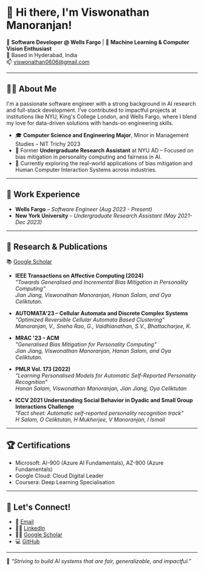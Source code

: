 # 👋 Hi there, I'm Viswonathan Manoranjan!

🚀 **Software Developer @ Wells Fargo** | 🧠 **Machine Learning & Computer Vision Enthusiast**  
📍 Based in Hyderabad, India  
📫 [viswonathan0606@gmail.com](mailto:viswonathan0606@gmail.com)

---

## 👨‍💻 About Me

I'm a passionate software engineer with a strong background in AI research and full-stack development. I’ve contributed to impactful projects at institutions like NYU, King's College London, and Wells Fargo, where I blend my love for data-driven solutions with hands-on engineering skills.

- 🎓 **Computer Science and Engineering Major**, Minor in Management Studies – NIT Trichy 2023
- 🔬 Former **Undergraduate Research Assistant** at NYU AD – Focused on bias mitigation in personality computing and fairness in AI.
- 🌱 Currently exploring the real-world applications of bias mitigation and Human Computer Interaction Systems across industries.

---

## 🏢 Work Experience


- **Wells Fargo** – *Software Engineer (Aug 2023 - Present)*  
- **New York University** – *Undergraduate Research Assistant (May 2021- Dec 2023)* 
---

## 🧪 Research & Publications
📚 [Google Scholar](https://scholar.google.com/citations?user=XNkK9V8AAAAJ&hl=en&oi=ao)  

- **IEEE Transactions on Affective Computing (2024)**  
  *"Towards Generalised and Incremental Bias Mitigation in Personality Computing"*  
  *Jian Jiang, Viswonathan Manoranjan, Hanan Salam, and Oya Celiktutan.*  

- **AUTOMATA'23 – Cellular Automata and Discrete Complex Systems**  
  *"Optimized Reversible Cellular Automata Based Clustering"*  
  *Manoranjan, V., Sneha Rao, G., Vaidhianathan, S.V., Bhattacharjee, K.*  
- **MRAC '23 – ACM**  
  *"Generalised Bias Mitigation for Personality Computing"*  
  *Jian Jiang, Viswonathan Manoranjan, Hanan Salam, and Oya Celiktutan.*  

- **PMLR Vol. 173 (2022)**  
  *"Learning Personalised Models for Automatic Self-Reported Personality Recognition"*   
  *Hanan Salam, Viswonathan Manoranjan, Jian Jiang, Oya Celiktutan*

- **ICCV 2021 Understanding Social Behavior in Dyadic and Small Group Interactions Challenge**  
  *"Fact sheet: Automatic self-reported personality recognition track"*  
  *H Salam, O Celiktutan, H Mukherjee, V Manoranjan, I Ismail*  

---

## 🏆 Certifications

- Microsoft: AI-900 (Azure AI Fundamentals), AZ-900 (Azure Fundamentals)  
- Google Cloud: Cloud Digital Leader  
- Coursera: Deep Learning Specialisation

---

## 💬 Let's Connect!

- 📧 [Email](mailto:viswonathan0606@gmail.com)
- 🧑‍💼 [LinkedIn](https://www.linkedin.com/in/viswonathan-manoranjan/)
- 🧑‍🔬 [Google Scholar](https://scholar.google.com/citations?user=XNkK9V8AAAAJ&hl=en&oi=ao)
- 💻 [GitHub](https://github.com/Viswonathan06)

---

🧠 *“Striving to build AI systems that are fair, generalizable, and impactful.”*


<!---
Viswonathan06/Viswonathan06 is a ✨ special ✨ repository because its `README.md` (this file) appears on your GitHub profile.
You can click the Preview link to take a look at your changes.
--->
